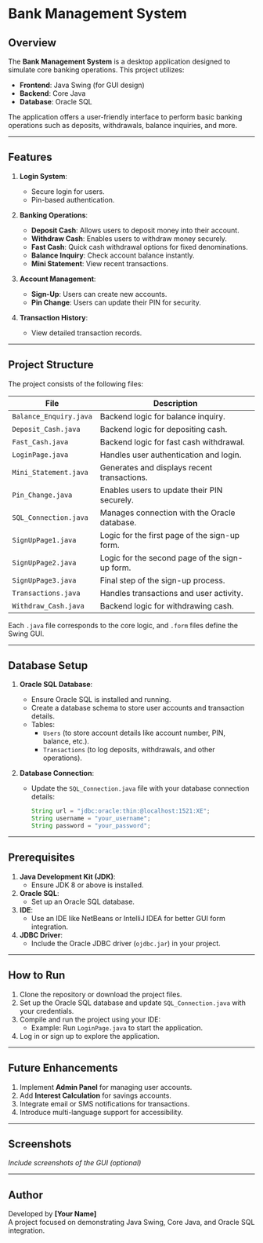# Bank Management System

## Overview
The **Bank Management System** is a desktop application designed to simulate core banking operations. This project utilizes:
- **Frontend**: Java Swing (for GUI design)
- **Backend**: Core Java
- **Database**: Oracle SQL

The application offers a user-friendly interface to perform basic banking operations such as deposits, withdrawals, balance inquiries, and more.

---

## Features
1. **Login System**:
   - Secure login for users.
   - Pin-based authentication.

2. **Banking Operations**:
   - **Deposit Cash**: Allows users to deposit money into their account.
   - **Withdraw Cash**: Enables users to withdraw money securely.
   - **Fast Cash**: Quick cash withdrawal options for fixed denominations.
   - **Balance Inquiry**: Check account balance instantly.
   - **Mini Statement**: View recent transactions.

3. **Account Management**:
   - **Sign-Up**: Users can create new accounts.
   - **Pin Change**: Users can update their PIN for security.

4. **Transaction History**:
   - View detailed transaction records.

---

## Project Structure
The project consists of the following files:

| **File**                | **Description**                              |
|-------------------------|----------------------------------------------|
| `Balance_Enquiry.java`  | Backend logic for balance inquiry.           |
| `Deposit_Cash.java`     | Backend logic for depositing cash.           |
| `Fast_Cash.java`        | Backend logic for fast cash withdrawal.      |
| `LoginPage.java`        | Handles user authentication and login.       |
| `Mini_Statement.java`   | Generates and displays recent transactions.  |
| `Pin_Change.java`       | Enables users to update their PIN securely.  |
| `SQL_Connection.java`   | Manages connection with the Oracle database. |
| `SignUpPage1.java`      | Logic for the first page of the sign-up form.|
| `SignUpPage2.java`      | Logic for the second page of the sign-up form.|
| `SignUpPage3.java`      | Final step of the sign-up process.           |
| `Transactions.java`     | Handles transactions and user activity.      |
| `Withdraw_Cash.java`    | Backend logic for withdrawing cash.          |

Each `.java` file corresponds to the core logic, and `.form` files define the Swing GUI.

---

## Database Setup
1. **Oracle SQL Database**:
   - Ensure Oracle SQL is installed and running.
   - Create a database schema to store user accounts and transaction details.
   - Tables:
     - `Users` (to store account details like account number, PIN, balance, etc.).
     - `Transactions` (to log deposits, withdrawals, and other operations).

2. **Database Connection**:
   - Update the `SQL_Connection.java` file with your database connection details:
     ```java
     String url = "jdbc:oracle:thin:@localhost:1521:XE";
     String username = "your_username";
     String password = "your_password";
     ```

---

## Prerequisites
1. **Java Development Kit (JDK)**:
   - Ensure JDK 8 or above is installed.
2. **Oracle SQL**:
   - Set up an Oracle SQL database.
3. **IDE**:
   - Use an IDE like NetBeans or IntelliJ IDEA for better GUI form integration.
4. **JDBC Driver**:
   - Include the Oracle JDBC driver (`ojdbc.jar`) in your project.

---

## How to Run
1. Clone the repository or download the project files.
2. Set up the Oracle SQL database and update `SQL_Connection.java` with your credentials.
3. Compile and run the project using your IDE:
   - Example: Run `LoginPage.java` to start the application.
4. Log in or sign up to explore the application.

---

## Future Enhancements
1. Implement **Admin Panel** for managing user accounts.
2. Add **Interest Calculation** for savings accounts.
3. Integrate email or SMS notifications for transactions.
4. Introduce multi-language support for accessibility.

---

## Screenshots
*Include screenshots of the GUI (optional)*

---

## Author
Developed by **[Your Name]**  
A project focused on demonstrating Java Swing, Core Java, and Oracle SQL integration.
